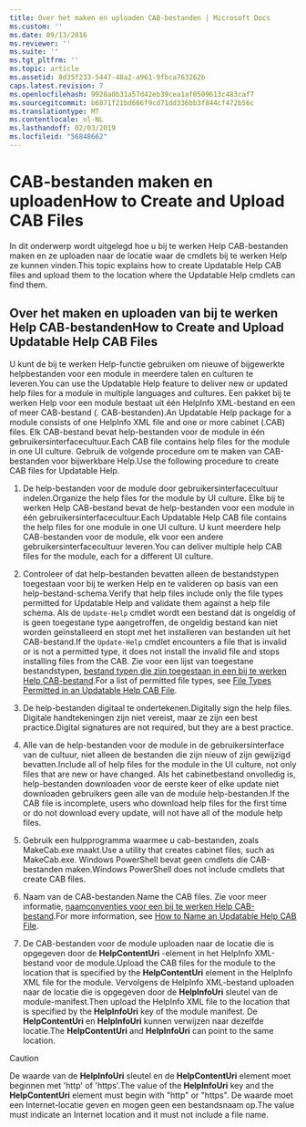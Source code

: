 ```yaml
---
title: Over het maken en uploaden CAB-bestanden | Microsoft Docs
ms.custom: ''
ms.date: 09/13/2016
ms.reviewer: ''
ms.suite: ''
ms.tgt_pltfrm: ''
ms.topic: article
ms.assetid: 8d35f233-5447-48a2-a961-9fbca763262b
caps.latest.revision: 7
ms.openlocfilehash: 9928a0b31a57d42eb39cea1af0509613c483caf7
ms.sourcegitcommit: b6871f21bd666f9cd71dd336bb3f844cf472b56c
ms.translationtype: MT
ms.contentlocale: nl-NL
ms.lasthandoff: 02/03/2019
ms.locfileid: "56848662"
---
```

# <a name="how-to-create-and-upload-cab-files"></a><span data-ttu-id="d6c52-102">CAB-bestanden maken en uploaden</span><span class="sxs-lookup"><span data-stu-id="d6c52-102">How to Create and Upload CAB Files</span></span>

<span data-ttu-id="d6c52-103">In dit onderwerp wordt uitgelegd hoe u bij te werken Help CAB-bestanden maken en ze uploaden naar de locatie waar de cmdlets bij te werken Help ze kunnen vinden.</span><span class="sxs-lookup"><span data-stu-id="d6c52-103">This topic explains how to create Updatable Help CAB files and upload them to the location where the Updatable Help cmdlets can find them.</span></span>

## <a name="how-to-create-and-upload-updatable-help-cab-files"></a><span data-ttu-id="d6c52-104">Over het maken en uploaden van bij te werken Help CAB-bestanden</span><span class="sxs-lookup"><span data-stu-id="d6c52-104">How to Create and Upload Updatable Help CAB Files</span></span>

<span data-ttu-id="d6c52-105">U kunt de bij te werken Help-functie gebruiken om nieuwe of bijgewerkte helpbestanden voor een module in meerdere talen en culturen te leveren.</span><span class="sxs-lookup"><span data-stu-id="d6c52-105">You can use the Updatable Help feature to deliver new or updated help files for a module in multiple languages and cultures.</span></span> <span data-ttu-id="d6c52-106">Een pakket bij te werken Help voor een module bestaat uit één HelpInfo XML-bestand en een of meer CAB-bestand (. CAB-bestanden).</span><span class="sxs-lookup"><span data-stu-id="d6c52-106">An Updatable Help package for a module consists of one HelpInfo XML file and one or more cabinet (.CAB) files.</span></span> <span data-ttu-id="d6c52-107">Elk CAB-bestand bevat help-bestanden voor de module in één gebruikersinterfacecultuur.</span><span class="sxs-lookup"><span data-stu-id="d6c52-107">Each CAB file contains help files for the module in one UI culture.</span></span> <span data-ttu-id="d6c52-108">Gebruik de volgende procedure om te maken van CAB-bestanden voor bijwerkbare Help.</span><span class="sxs-lookup"><span data-stu-id="d6c52-108">Use the following procedure to create CAB files for Updatable Help.</span></span>

1. <span data-ttu-id="d6c52-109">De help-bestanden voor de module door gebruikersinterfacecultuur indelen.</span><span class="sxs-lookup"><span data-stu-id="d6c52-109">Organize the help files for the module by UI culture.</span></span> <span data-ttu-id="d6c52-110">Elke bij te werken Help CAB-bestand bevat de help-bestanden voor een module in één gebruikersinterfacecultuur.</span><span class="sxs-lookup"><span data-stu-id="d6c52-110">Each Updatable Help CAB file contains the help files for one module in one UI culture.</span></span> <span data-ttu-id="d6c52-111">U kunt meerdere help CAB-bestanden voor de module, elk voor een andere gebruikersinterfacecultuur leveren.</span><span class="sxs-lookup"><span data-stu-id="d6c52-111">You can deliver multiple help CAB files for the module, each for a different UI culture.</span></span>

2. <span data-ttu-id="d6c52-112">Controleer of dat help-bestanden bevatten alleen de bestandstypen toegestaan voor bij te werken Help en te valideren op basis van een help-bestand-schema.</span><span class="sxs-lookup"><span data-stu-id="d6c52-112">Verify that help files include only the file types permitted for Updatable Help and validate them against a help file schema.</span></span> <span data-ttu-id="d6c52-113">Als de `Update-Help` cmdlet wordt een bestand dat is ongeldig of is geen toegestane type aangetroffen, de ongeldig bestand kan niet worden geïnstalleerd en stopt met het installeren van bestanden uit het CAB-bestand.</span><span class="sxs-lookup"><span data-stu-id="d6c52-113">If the `Update-Help` cmdlet encounters a file that is invalid or is not a permitted type, it does not install the invalid file and stops installing files from the CAB.</span></span> <span data-ttu-id="d6c52-114">Zie voor een lijst van toegestane bestandstypen, [bestand typen die zijn toegestaan in een bij te werken Help CAB-bestand](./file-types-permitted-in-an-updatable-help-cab-file.md).</span><span class="sxs-lookup"><span data-stu-id="d6c52-114">For a list of permitted file types, see [File Types Permitted in an Updatable Help CAB File](./file-types-permitted-in-an-updatable-help-cab-file.md).</span></span>

3. <span data-ttu-id="d6c52-115">De help-bestanden digitaal te ondertekenen.</span><span class="sxs-lookup"><span data-stu-id="d6c52-115">Digitally sign the help files.</span></span> <span data-ttu-id="d6c52-116">Digitale handtekeningen zijn niet vereist, maar ze zijn een best practice.</span><span class="sxs-lookup"><span data-stu-id="d6c52-116">Digital signatures are not required, but they are a best practice.</span></span>

4. <span data-ttu-id="d6c52-117">Alle van de help-bestanden voor de module in de gebruikersinterface van de cultuur, niet alleen de bestanden die zijn nieuw of zijn gewijzigd bevatten.</span><span class="sxs-lookup"><span data-stu-id="d6c52-117">Include all of help files for the module in the UI culture, not only files that are new or have changed.</span></span> <span data-ttu-id="d6c52-118">Als het cabinetbestand onvolledig is, help-bestanden downloaden voor de eerste keer of elke update niet downloaden gebruikers geen alle van de module help-bestanden.</span><span class="sxs-lookup"><span data-stu-id="d6c52-118">If the CAB file is incomplete, users who download help files for the first time or do not download every update, will not have all of the module help files.</span></span>

5. <span data-ttu-id="d6c52-119">Gebruik een hulpprogramma waarmee u cab-bestanden, zoals MakeCab.exe maakt.</span><span class="sxs-lookup"><span data-stu-id="d6c52-119">Use a utility that creates cabinet files, such as MakeCab.exe.</span></span> <span data-ttu-id="d6c52-120">Windows PowerShell bevat geen cmdlets die CAB-bestanden maken.</span><span class="sxs-lookup"><span data-stu-id="d6c52-120">Windows PowerShell does not include cmdlets that create CAB files.</span></span>

6. <span data-ttu-id="d6c52-121">Naam van de CAB-bestanden.</span><span class="sxs-lookup"><span data-stu-id="d6c52-121">Name the CAB files.</span></span> <span data-ttu-id="d6c52-122">Zie voor meer informatie, [naamconventies voor een bij te werken Help CAB-bestand](./how-to-name-an-updatable-help-cab-file.md).</span><span class="sxs-lookup"><span data-stu-id="d6c52-122">For more information, see [How to Name an Updatable Help CAB File](./how-to-name-an-updatable-help-cab-file.md).</span></span>

7. <span data-ttu-id="d6c52-123">De CAB-bestanden voor de module uploaden naar de locatie die is opgegeven door de **HelpContentUri** -element in het HelpInfo XML-bestand voor de module.</span><span class="sxs-lookup"><span data-stu-id="d6c52-123">Upload the CAB files for the module to the location that is specified by the **HelpContentUri** element in the HelpInfo XML file for the module.</span></span> <span data-ttu-id="d6c52-124">Vervolgens de HelpInfo XML-bestand uploaden naar de locatie die is opgegeven door de **HelpInfoUri** sleutel van de module-manifest.</span><span class="sxs-lookup"><span data-stu-id="d6c52-124">Then upload the HelpInfo XML file to the location that is specified by the **HelpInfoUri** key of the module manifest.</span></span> <span data-ttu-id="d6c52-125">De **HelpContentUri** en **HelpInfoUri** kunnen verwijzen naar dezelfde locatie.</span><span class="sxs-lookup"><span data-stu-id="d6c52-125">The **HelpContentUri** and **HelpInfoUri** can point to the same location.</span></span>

> [!CAUTION]
> <span data-ttu-id="d6c52-126">De waarde van de **HelpInfoUri** sleutel en de **HelpContentUri** element moet beginnen met 'http' of 'https'.</span><span class="sxs-lookup"><span data-stu-id="d6c52-126">The value of the **HelpInfoUri** key and the **HelpContentUri** element must begin with "http" or "https".</span></span> <span data-ttu-id="d6c52-127">De waarde moet een Internet-locatie geven en mogen geen een bestandsnaam op.</span><span class="sxs-lookup"><span data-stu-id="d6c52-127">The value must indicate an Internet location and it must not include a file name.</span></span>